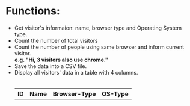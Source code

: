 # Functions:
- Get visitor's informaion: name, browser type and Operating System type.
- Count the number of total visitors
- Count the number of people using same browser and inform current visitor. <br>
**e.g. "Hi, 3 visitors also use chrome."**
- Save the data into a CSV file.
- Display all visitors' data in a table with 4 columns.<br>
&emsp;&emsp;<table>
        <tr>
            <th>ID</th>
            <th>Name</th>
            <th>Browser-Type</th>
            <th>OS-Type</th>
        </tr>
</table>
